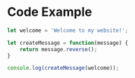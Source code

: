 # Code Example

```javascript
let welcome = 'Welcome to my website!';

let createMessage = function(message) {
    return message.reverse();
}

console.log(createMessage(welcome));
```